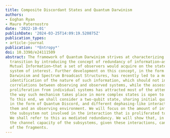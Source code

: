 ```yaml
---
title: Composite Discordant States and Quantum Darwinism
authors:
- Eoghan Ryan
- Mauro Paternostro
date: '2022-10-01'
publishDate: '2024-03-25T14:09:19.520875Z'
publication_types:
- article-journal
publication: '*Entropy*'
doi: 10.3390/e24111509
abstract: The framework of Quantum Darwinism strives at characterizing the quantum-to-classical
  transition by introducing the concept of redundancy of information—as measured by
  Mutual Information—that a set of observers would acquire on the state of a physical
  system of interest. Further development on this concept, in the form of Strong Quantum
  Darwinism and Spectrum Broadcast Structures, has recently led to a more fine-grained
  identification of the nature of such information, which should not involve any quantum
  correlations between observing and observed systems, while the assessment of information
  proliferation from individual systems has attracted most of the attention so far,
  the way such mechanism takes place in more complex states is open to exploration.
  To this end, we shall consider a two-qubit state, sharing initial quantum correlations
  in the form of Quantum Discord, and different dephasing-like interactions between
  them and an observing environment. We will focus on the amount of information regarding
  the subsystem not involved in the interaction that is proliferated to the environment.
  We shall refer to this as mediated redundancy. We will show that, in some cases,
  the channel capacity of the subsystems, given these interactions, can exceed that
  of the fragments.
---
```

